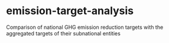 # emission-target-analysis
Comparison of national GHG emission reduction targets with the aggregated targets of their subnational entities
